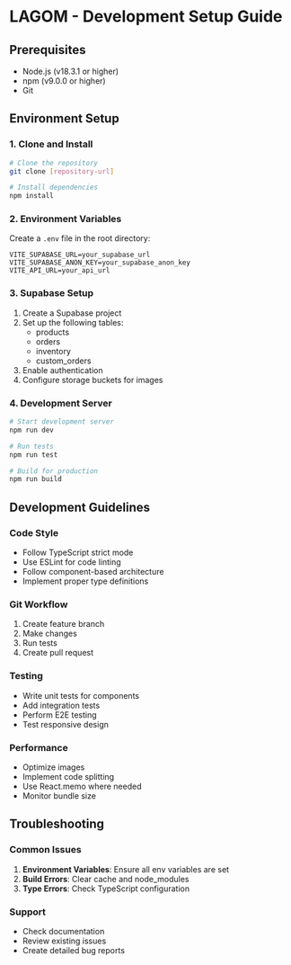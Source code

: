 # LAGOM - Development Setup Guide

## Prerequisites
- Node.js (v18.3.1 or higher)
- npm (v9.0.0 or higher)
- Git

## Environment Setup

### 1. Clone and Install
```bash
# Clone the repository
git clone [repository-url]

# Install dependencies
npm install
```

### 2. Environment Variables
Create a `.env` file in the root directory:
```env
VITE_SUPABASE_URL=your_supabase_url
VITE_SUPABASE_ANON_KEY=your_supabase_anon_key
VITE_API_URL=your_api_url
```

### 3. Supabase Setup
1. Create a Supabase project
2. Set up the following tables:
   - products
   - orders
   - inventory
   - custom_orders
3. Enable authentication
4. Configure storage buckets for images

### 4. Development Server
```bash
# Start development server
npm run dev

# Run tests
npm run test

# Build for production
npm run build
```

## Development Guidelines

### Code Style
- Follow TypeScript strict mode
- Use ESLint for code linting
- Follow component-based architecture
- Implement proper type definitions

### Git Workflow
1. Create feature branch
2. Make changes
3. Run tests
4. Create pull request

### Testing
- Write unit tests for components
- Add integration tests
- Perform E2E testing
- Test responsive design

### Performance
- Optimize images
- Implement code splitting
- Use React.memo where needed
- Monitor bundle size

## Troubleshooting

### Common Issues
1. **Environment Variables**: Ensure all env variables are set
2. **Build Errors**: Clear cache and node_modules
3. **Type Errors**: Check TypeScript configuration

### Support
- Check documentation
- Review existing issues
- Create detailed bug reports
